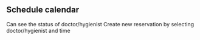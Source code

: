 ## Schedule calendar
Can see the status of doctor/hygienist
Create new reservation by selecting doctor/hygienist and time
